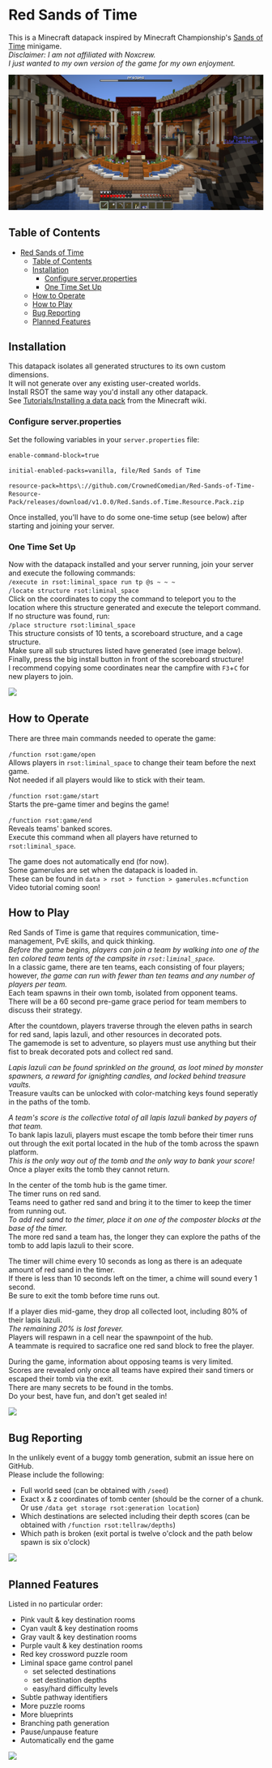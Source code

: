 # Red Sands of Time

This is a Minecraft datapack inspired by Minecraft Championship's [Sands of Time](https://mcchampionship.com/pages/sands-of-time/) minigame.  
*Disclaimer: I am not affiliated with Noxcrew.  
I just wanted to my own version of the game for my own enjoyment.*  

![](images/start.png)

## Table of Contents
- [Red Sands of Time](#red-sands-of-time)
  - [Table of Contents](#table-of-contents)
  - [Installation](#installation)
    - [Configure server.properties](#configure-serverproperties)
    - [One Time Set Up](#one-time-set-up)
  - [How to Operate](#how-to-operate)
  - [How to Play](#how-to-play)
  - [Bug Reporting](#bug-reporting)
  - [Planned Features](#planned-features)


## Installation

This datapack isolates all generated structures to its own custom dimensions.  
It will not generate over any existing user-created worlds.  
Install RSOT the same way you'd install any other datapack.  
See [Tutorials/Installing a data pack](https://minecraft.wiki/w/Tutorials/Installing_a_data_pack) from the Minecraft wiki.  

### Configure server.properties

Set the following variables in your ```server.properties``` file:  
```
enable-command-block=true
```
```
initial-enabled-packs=vanilla, file/Red Sands of Time
```
```
resource-pack=https\://github.com/CrownedComedian/Red-Sands-of-Time-Resource-Pack/releases/download/v1.0.0/Red.Sands.of.Time.Resource.Pack.zip
```  
Once installed, you'll have to do some one-time setup (see below) after starting and joining your server.  


### One Time Set Up

Now with the datapack installed and your server running, join your server and execute the following commands:  
```/execute in rsot:liminal_space run tp @s ~ ~ ~```  
```/locate structure rsot:liminal_space```  
Click on the coordinates to copy the command to teleport you to the location where this structure generated and execute the teleport command.  
If no structure was found, run:  
```/place structure rsot:liminal_space```  
This structure consists of 10 tents, a scoreboard structure, and a cage structure.  
Make sure all sub structures listed have generated (see image below).  
Finally, press the big install button in front of the scoreboard structure!  
I recommend copying some coordinates near the campfire with ```F3```+```C``` for new players to join.  

![](images/liminal_space.png)

## How to Operate

There are three main commands needed to operate the game:  

```/function rsot:game/open```  
Allows players in ```rsot:liminal_space``` to change their team before the next game.  
Not needed if all players would like to stick with their team.  

```/function rsot:game/start```  
Starts the pre-game timer and begins the game!  

```/function rsot:game/end```  
Reveals teams' banked scores.  
Execute this command when all players have returned to ```rsot:liminal_space```.  

The game does not automatically end (for now).  
Some gamerules are set when the datapack is loaded in.  
These can be found in ```data > rsot > function > gamerules.mcfunction```  
Video tutorial coming soon!


## How to Play

Red Sands of Time is game that requires communication, time-management, PvE skills, and quick thinking.  
*Before the game begins, players can join a team by walking into one of the ten colored team tents of the campsite in ```rsot:liminal_space```.*  
In a classic game, there are ten teams, each consisting of four players; however, *the game can run with fewer than ten teams and any number of players per team.*  
Each team spawns in their own tomb, isolated from opponent teams.  
There will be a 60 second pre-game grace period for team members to discuss their strategy.   

After the countdown, players traverse through the eleven paths in search for red sand, lapis lazuli, and other resources in decorated pots.  
The gamemode is set to adventure, so players must use anything but their fist to break decorated pots and collect red sand.  

*Lapis lazuli can be found sprinkled on the ground, as loot mined by monster spawners, a reward for ignighting candles, and locked behind treasure vaults.*  
Treasure vaults can be unlocked with color-matching keys found seperatly in the paths of the tomb.  

*A team's score is the collective total of all lapis lazuli banked by payers of that team.*  
To bank lapis lazuli, players must escape the tomb before their timer runs out through the exit portal located in the hub of the tomb across the spawn platform.  
*This is the only way out of the tomb and the only way to bank your score!*  
Once a player exits the tomb they cannot return.  

In the center of the tomb hub is the game timer.  
The timer runs on red sand.  
Teams need to gather red sand and bring it to the timer to keep the timer from running out.  
*To add red sand to the timer, place it on one of the composter blocks at the base of the timer.*  
The more red sand a team has, the longer they can explore the paths of the tomb to add lapis lazuli to their score.  

The timer will chime every 10 seconds as long as there is an adequate amount of red sand in the timer.  
If there is less than 10 seconds left on the timer, a chime will sound every 1 second.  
Be sure to exit the tomb before time runs out.  

If a player dies mid-game, they drop all collected loot, including 80% of their lapis lazuli.  
*The remaining 20% is lost forever.*  
Players will respawn in a cell near the spawnpoint of the hub.  
A teammate is required to sacrafice one red sand block to free the player.  

During the game, information about opposing teams is very limited.  
Scores are revealed only once all teams have expired their sand timers or escaped their tomb via the exit.  
There are many secrets to be found in the tombs.  
Do your best, have fun, and don't get sealed in!

![](images/exit.png)


## Bug Reporting
  
In the unlikely event of a buggy tomb generation, submit an issue here on GitHub.  
Please include the following:
- Full world seed (can be obtained with ```/seed```)  
- Exact x & z coordinates of tomb center (should be the corner of a chunk.  Or use ```/data get storage rsot:generation location```)  
- Which destinations are selected including their depth scores (can be obtained with ```/function rsot:tellraw/depths```)  
- Which path is broken (exit portal is twelve o'clock and the path below spawn is six o'clock)  

![](images/clock.png)


## Planned Features

Listed in no particular order:  
- Pink vault & key destination rooms
- Cyan vault & key destination rooms
- Gray vault & key destination rooms
- Purple vault & key destination rooms
- Red key crossword puzzle room
- Liminal space game control panel
  - set selected destinations
  - set destination depths
  - easy/hard difficulty levels
- Subtle pathway identifiers
- More puzzle rooms
- More blueprints
- Branching path generation
- Pause/unpause feature
- Automatically end the game

![](images/rsot_structures.png)